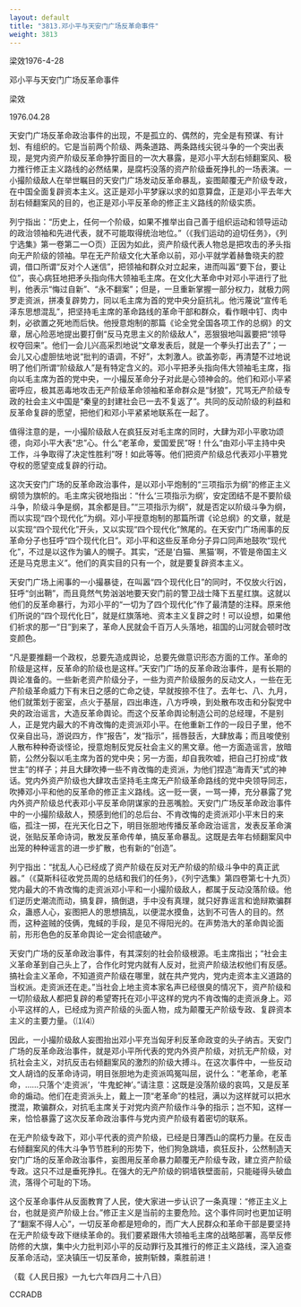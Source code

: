 ```yaml
---
layout: default
title: "3813.邓小平与天安门广场反革命事件"
weight: 3813
---
```


梁效1976-4-28

邓小平与天安门广场反革命事件

梁效

1976.04.28

天安门广场反革命政治事件的出现，不是孤立的、偶然的，完全是有预谋、有计划、有组织的。它是当前两个阶级、两条道路、两条路线尖锐斗争的一个突出表现，是党内资产阶级反革命狰狞面目的一次大暴露，是邓小平大刮右倾翻案风、极力推行修正主义路线的必然结果，是腐朽没落的资产阶级垂死挣扎的一场表演。一小撮阶级敌人在举世瞩目的天安门广场发动反革命暴乱，妄图颠覆无产阶级专政，在中国全面复辟资本主义。这正是邓小平梦寐以求的如意算盘，正是邓小平去年大刮右倾翻案风的目的，也正是邓小平反革命的修正主义路线的阶级实质。

列宁指出：“历史上，任何一个阶级，如果不推举出自己善于组织运动和领导运动的政治领袖和先进代表，就不可能取得统治地位。”（《我们运动的迫切任务》，《列宁选集》第一卷第二一○页）正因为如此，资产阶级代表人物总是把攻击的矛头指向无产阶级的领袖。早在无产阶级文化大革命以前，邓小平就学着赫鲁晓夫的腔调，借口所谓“反对个人迷信”，把领袖和群众对立起来，进而叫嚣“要下台，要让位”，丧心病狂地把矛头指向伟大领袖毛主席。在文化大革命中对邓小平进行了批判，他表示“悔过自新”、“永不翻案”；但是，一旦重新掌握一部分权力，就极力网罗走资派，拼凑复辟势力，同以毛主席为首的党中央分庭抗礼。他污蔑说“宣传毛泽东思想混乱”，把坚持毛主席的革命路线的革命干部和群众，看作眼中钉、肉中刺，必欲置之死地而后快。他授意炮制的那篇《论全党全国各项工作的总纲》的文章，居心险恶地提出要打倒“反马克思主义的阶级敌人”，恶狠狠地叫嚣要把“领导权夺回来”。他们一会儿兴高采烈地说“文章发表后，就是一个拳头打出去了”；一会儿又心虚胆怯地说“批判的语调，不好”，太刺激人。欲盖弥彰，再清楚不过地说明了他们所谓“阶级敌人”是有特定含义的。邓小平把矛头指向伟大领袖毛主席，指向以毛主席为首的党中央，一小撮反革命分子对此是心领神会的。他们和邓小平紧密呼应，极其恶毒地攻击无产阶级革命领袖和革命群众是“豺狼”，咒骂无产阶级专政的社会主义中国是“秦皇的封建社会已一去不复返了”。共同的反动阶级的利益和反革命复辟的愿望，把他们和邓小平紧紧地联系在一起了。

值得注意的是，一小撮阶级敌人在疯狂反对毛主席的同时，大肆为邓小平歌功颂德，向邓小平大表“忠”心。什么“老革命，爱国爱民”呀！什么“由邓小平主持中央工作，斗争取得了决定性胜利”呀！如此等等。他们把资产阶级总代表邓小平篡党夺权的愿望变成复辟的行动。

这次天安门广场的反革命政治事件，是以邓小平炮制的“三项指示为纲”的修正主义纲领为旗帜的。毛主席尖锐地指出：“什么‘三项指示为纲’，安定团结不是不要阶级斗争，阶级斗争是纲，其余都是目。”“三项指示为纲”，就是否定以阶级斗争为纲，而以实现“四个现代化”为纲。邓小平授意炮制的那篇所谓《论总纲》的文章，就是以实现“四个现代化”开头，又以实现“四个现代化”煞尾的。在天安门广场闹事的反革命分子也狂呼“四个现代化日”。邓小平和这些反革命分子异口同声地鼓吹“现代化”，不过是以这作为骗人的幌子。其实，“还是‘白猫、黑猫’啊，不管是帝国主义还是马克思主义”。他们的真实目的只有一个，就是要复辟资本主义。

天安门广场上闹事的一小撮暴徒，在叫嚣“四个现代化日”的同时，不仅放火行凶，狂呼“剑出鞘”，而且竟然气势汹汹地要天安门前的警卫战士降下五星红旗。这就以他们的反革命暴行，为邓小平的“一切为了四个现代化”作了最清楚的注释。原来他们所说的“四个现代化日”，就是红旗落地、资本主义复辟之时！可以设想，如果他们祈求的那一“日”到来了，革命人民就会千百万人头落地，祖国的山河就会顿时改变颜色。

“凡是要推翻一个政权，总要先造成舆论，总要先做意识形态方面的工作。革命的阶级是这样，反革命的阶级也是这样。”天安门广场的反革命政治事件，是有长期的舆论准备的。一些新老资产阶级分子，一些为资产阶级服务的反动文人，一些在无产阶级革命威力下有末日之感的亡命之徒，早就按捺不住了。去年七、八、九月，他们就策划于密室，点火于基层，四出串连，八方呼唤，到处散布攻击和分裂党中央的政治谣言，大造反革命舆论。而这个反革命舆论制造公司的总经理，不是别人，正是党内最大的不肯改悔的走资派邓小平。在他重新工作的一段日子里，他不仅亲自出马，游说四方，作“报告”，发“指示”，摇唇鼓舌，大肆放毒；而且唆使别人散布种种奇谈怪论，授意炮制反党反社会主义的黑文章。他一方面造谣言，放暗箭，公然分裂以毛主席为首的党中央；另一方面，却自我吹嘘，把自己打扮成“救世主”的样子；并且大肆吹捧一些不肯改悔的走资派，为他们捏造“海青天”式的神话。党内外资产阶级也大肆攻击坚持毛主席无产阶级革命路线的党中央领导同志，吹捧邓小平和他的反革命的修正主义路线。这一贬一褒，一骂一捧，充分暴露了党内外资产阶级总代表邓小平反革命阴谋家的丑恶嘴脸。天安门广场反革命政治事件中的一小撮阶级敌人，预感到他们的总后台、不肯改悔的走资派邓小平末日的来临，孤注一掷，在光天化日之下，明目张胆地传播反革命政治谣言，发表反革命演说，张贴反革命诗词，散发反革命传单，搞反革命暴乱。这既是去年右倾翻案风中出笼的种种谣言的进一步扩散，也有新的“创造”。

列宁指出：“扰乱人心已经成了资产阶级在反对无产阶级的阶级斗争中的真正武器。”（《莫斯科征收党员周的总结和我们的任务》，《列宁选集》第四卷第七十九页）党内最大的不肯改悔的走资派邓小平和一小撮阶级敌人，都属于反动没落阶级。他们逆历史潮流而动，搞复辟，搞倒退，手中没有真理，就只好靠谣言和诡辩欺骗群众，蛊惑人心，妄图把人的思想搞乱，以便混水摸鱼，达到不可告人的目的。然而，这种盗贼的伎俩，鬼蜮的手段，是见不得阳光的。在声势浩大的革命舆论面前，形形色色的反革命舆论一定会彻底破产。

天安门广场的反革命政治事件，有其深刻的社会阶级根源。毛主席指出；“社会主义革命革到自己头上了，合作化时党内就有人反对，批资产阶级法权他们有反感。搞社会主义革命，不知道资产阶级在哪里，就在共产党内，党内走资本主义道路的当权派。走资派还在走。”当社会上地主资本家名声已经很臭的情况下，资产阶级和一切阶级敌人都把复辟的希望寄托在邓小平这样的党内不肯改悔的走资派身上。邓小平这样的人，已经成为资产阶级的头面人物，成为颠覆无产阶级专政、复辟资本主义的主要力量。（⑴⑷）

因此，一小撮阶级敌人妄图抬出邓小平充当匈牙利反革命政变的头子纳吉。天安门广场的反革命政治事件，就是邓小平所代表的党内外资产阶级，对抗无产阶级，对抗社会主义，对抗反击右倾翻案风的激烈的阶级大搏斗。在这次事件中，一些反动文人胡诌的反革命诗词，明目张胆地为走资派鸣冤叫屈，说什么：“老革命，老革命，……只落个‘走资派’，‘牛鬼蛇神’。”请注意：这既是没落阶级的哀鸣，又是反革命的煽动。他们在走资派头上，戴上一顶“老革命”的桂冠，满以为这样就可以把水搅混，欺骗群众，对抗毛主席关于对党内资产阶级作斗争的指示；岂不知，这样一来，恰恰暴露了这次反革命政治事件与党内资产阶级有着密切的联系。

在无产阶级专政下，邓小平代表的资产阶级，已经是日薄西山的腐朽力量。在反击右倾翻案风的伟大斗争节节胜利的形势下，他们狗急跳墙，疯狂反扑，公然制造天安门广场的反革命政治事件，妄图用反革命暴力颠覆无产阶级专政，建立资产阶级专政。这只不过是垂死挣扎。在强大的无产阶级的铜墙铁壁面前，只能碰得头破血流，落得个可耻的下场。

这个反革命事件从反面教育了人民，使大家进一步认识了一条真理：“修正主义上台，也就是资产阶级上台。”修正主义是当前的主要危险。这个事件同时也更加证明了“翻案不得人心”，一切反革命都是短命的，而广大人民群众和革命干部是要坚持在无产阶级专政下继续革命的。我们要紧跟伟大领袖毛主席的战略部署，高举反修防修的大旗，集中火力批判邓小平的反动罪行及其推行的修正主义路线，深入追查反革命活动，坚决镇压一切反革命，披荆斩棘，乘胜前进！

（载《人民日报》一九七六年四月二十八日）

CCRADB

